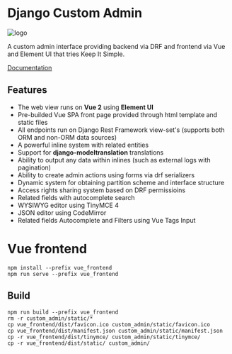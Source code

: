 # Django Custom Admin

![logo](https://innova-group-llc.github.io/custom_admin/blob/master/logo.png)

A custom admin interface providing backend via DRF and frontend via Vue and Element UI that tries Keep It Simple.

[Documentation](https://innova-group-llc.github.io/custom_admin_docs/)

## Features

- The web view runs on **Vue 2** using **Element UI**
- Pre-builded Vue SPA front page provided through html template and static files
- All endpoints run on Django Rest Framework view-set's (supports both ORM and non-ORM data sources)
- A powerful inline system with related entities
- Support for **django-modeltranslation** translations
- Ability to output any data within inlines (such as external logs with pagination)
- Ability to create admin actions using forms via drf serializers
- Dynamic system for obtaining partition scheme and interface structure
- Access rights sharing system based on DRF permissioins
- Related fields with autocomplete search
- WYSIWYG editor using TinyMCE 4
- JSON editor using CodeMirror
- Related fields Autocomplete and Filters using Vue Tags Input

# Vue frontend

```
npm install --prefix vue_frontend
npm run serve --prefix vue_frontend
```

## Build
```
npm run build --prefix vue_frontend
rm -r custom_admin/static/*
cp vue_frontend/dist/favicon.ico custom_admin/static/favicon.ico
cp vue_frontend/dist/manifest.json custom_admin/static/manifest.json
cp -r vue_frontend/dist/tinymce/ custom_admin/static/tinymce/
cp -r vue_frontend/dist/static/ custom_admin/
```

